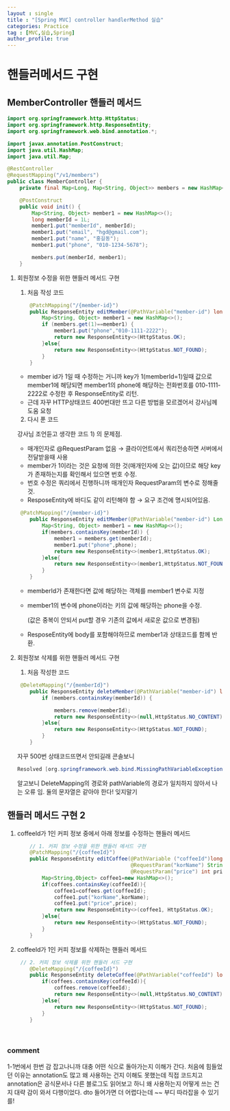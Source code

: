 ```yaml
---
layout : single
title : "[Spring MVC] controller handlerMethod 실습"
categories: Practice
tag : [MVC,실습,Spring]
author_profile: true
---
```


# 핸들러메서드 구현

## MemberController 핸들러 메서드

```java
import org.springframework.http.HttpStatus;
import org.springframework.http.ResponseEntity;
import org.springframework.web.bind.annotation.*;

import javax.annotation.PostConstruct;
import java.util.HashMap;
import java.util.Map;

@RestController
@RequestMapping("/v1/members")
public class MemberController {
    private final Map<Long, Map<String, Object>> members = new HashMap<>();

    @PostConstruct
    public void init() {
        Map<String, Object> member1 = new HashMap<>();
        long memberId = 1L;
        member1.put("memberId", memberId);
        member1.put("email", "hgd@gmail.com");
        member1.put("name", "홍길동");
        member1.put("phone", "010-1234-5678");

        members.put(memberId, member1);
    }
```

1. 회원정보 수정을 위한 핸들러 메서드 구현
    
    1) 처음 작성 코드
    
    ```java
        @PatchMapping("/{member-id}")
        public ResponseEntity editMember(@PathVariable("member-id") long memberId){
            Map<String, Object> member1 = new HashMap<>();  
            if (members.get(1)==member1) {
                member1.put("phone","010-1111-2222");
                return new ResponseEntity<>(HttpStatus.OK);
            }else{
                return new ResponseEntity<>(HttpStatus.NOT_FOUND);
            }
        }
    ```
    
    - member id가 1일 때 수정하는 거니까 key가 1(memberId=1)일때  값으로 member1에 해당되면 member1의 phone에 해당하는 전화번호를 010-1111-2222로 수정한 후 ResponseEntity로 리턴.
    - 근데 자꾸 HTTP상태코드 400번대만 뜨고 다른 방법을 모르겠어서 강사님께 도움 요청
    
    2) 다시 푼 코드
    
      강사님 조언듣고 생각한 코드 1) 의 문제점.
    
    - 매개인자로 @RequestParam 없음 → 클라이언트에서 쿼리전송하면 서버에서 전달받을때 사용
    - member가 1이라는 것은 요청에 의한 것(매개인자에 오는 값)이므로 해당 key가 존재하는지를 확인해서 있으면 번호 수정.
    - 번호 수정은 쿼리에서 진행하니까 매개인자 RequestParam의 변수로 정해줄 것.
    - ResposeEntity에 바디도 같이 리턴해야 함 → 요구 조건에 명시되어있음.
    
    ```java
     @PatchMapping("/{member-id}")
        public ResponseEntity editMember(@PathVariable("member-id") Long memberId,@RequestParam("phone") String phone){
            Map<String, Object> member1 = new HashMap<>();
            if(members.containsKey(memberId)) {
                member1 = members.get(memberId);
                member1.put("phone",phone);
                return new ResponseEntity<>(member1,HttpStatus.OK);
            }else{
                return new ResponseEntity<>(member1,HttpStatus.NOT_FOUND);
            }
        }
    ```
    
    - memberId가 존재한다면 값에 해당하는 객체를 member1 변수로 지정
    - member1의 변수에 phone이라는 키의 값에 해당하는 phone을 수정.
        
        (값은 중복이 안되서 put할 경우 기존의 값에서 새로운 값으로 변경됨)
        
    - ResposeEntity에 body를 포함해야하므로 member1과 상태코드를 함께 반환.
2. 회원정보 삭제를 위한 핸들러 메서드 구현
    
    1) 처음 작성한 코드
    
    ```java
     @DeleteMapping("/{memberId}")
        public ResponseEntity deleteMember(@PathVariable("member-id") long memberId){
            if (members.containsKey(memberId)) {
    
                members.remove(memberId);
                return new ResponseEntity<>(null,HttpStatus.NO_CONTENT);
            }else{
                return new ResponseEntity<>(HttpStatus.NOT_FOUND);
            }
        }
    ```
    
    자꾸 500번 상태코드뜨면서 안되길래 콘솔보니 
    
    ```java
    Resolved [org.springframework.web.bind.MissingPathVariableException: Required URI template variable 'member-id' for method parameter type long is not present]
    ```
    
    알고보니 DeleteMapping의 경로와 pathVariable의 경로가 일치하지 않아서 나는 오류 임.  둘의 문자열은 같아야 한다! 잊지말기
    

## 핸들러 메서드 구현 2

1. coffeeId가 1인 커피 정보 중에서 아래 정보를 수정하는 핸들러 메서드
    
    ```java
        // 1. 커피 정보 수정을 위한 핸들러 메서드 구현
        @PatchMapping("/{coffeeId}")
        public ResponseEntity editCoffee(@PathVariable ("coffeeId")long coffeeId,
                                         @RequestParam("korName") String korName,
                                         @RequestParam("price") int price){
            Map<String,Object> coffee1=new HashMap<>();
            if(coffees.containsKey(coffeeId)){
                coffee1=coffees.get(coffeeId);
                coffee1.put("korName",korName);
                coffee1.put("price",price);
                return new ResponseEntity<>(coffee1, HttpStatus.OK);
            }else{
                return new ResponseEntity<>(HttpStatus.NOT_FOUND);
            }
        }
    ```
    
2. coffeeId가 1인 커피 정보를 삭제하는 핸들러 메서드
    
    ```java
     // 2. 커피 정보 삭제를 위한 핸들러 서드 구현
        @DeleteMapping("/{coffeeId}")
        public ResponseEntity deleteCoffee(@PathVariable("coffeeId") long coffeeId){
            if(coffees.containsKey(coffeeId)){
                coffees.remove(coffeeId);
                return new ResponseEntity<>(null,HttpStatus.NO_CONTENT);
            }else{
                return new ResponseEntity<>(HttpStatus.NOT_FOUND);
            }
        }
    ```
    
<br/>

 ### comment

1-1번에서 한번 감 잡고나니까 대충 어떤 식으로 돌아가는지 이해가 간다.
처음에 힘들었던 이유는 annotation도 많고 왜 사용하는 건지 이해도 못했는데
직접 코드치고 annotation은 공식문서나 다른 블로그도 읽어보고 하니
왜 사용하는지 어떻게 쓰는 건지 대략 감이 와서 다행이었다.
dto 들어가면 더 어렵다는데 ~~ 부디 따라잡을 수 있기를!



<br/>
<br/>
<br/>
<br/>
<br/>
<br/>
<br/>